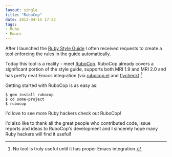 ```yaml
---
layout: single
title: "RuboCop"
date: 2013-04-15 17:22
tags:
- Ruby
- Emacs
---
```


After I launched the
[Ruby Style Guide](https://github.com/rubocop/ruby-style-guide) I
often received requests to create a tool enforcing the rules in the guide
automatically.

Today this tool is a reality - meet
[RuboCop](https://github.com/rubocop/rubocop). RuboCop already covers
a significant portion of the style guide, supports both MRI 1.9 and MRI 2.0
and has pretty neat Emacs integration (via
[rubocop.el](https://github.com/rubocop/rubocop-emacs) and
[flycheck](https://github.com/lunaryorn/flycheck)).[^1]

Getting started with RuboCop is as easy as:

``` shell
$ gem install rubocop
$ cd some-project
$ rubocop
```

I'd love to see more Ruby hackers check out RuboCop!

I'd also like to thank all the great people who contributed code, issue
reports and ideas to RuboCop's development and I sincerely hope many
Ruby hackers will find it useful!

[^1]: No tool is truly useful until it has proper Emacs integration.
